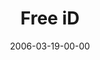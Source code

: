 ---
layout: message
category: message
series: "iD"
title: "Free iD"
date: 2006-03-19-00-00
message_id: 77
sc-permalink-url: "http://soundcloud.com/crdschurch/free-id"
audio: "http://s3.amazonaws.com/crossroads-media/messages/audio/iD_03_Free_ID_03-19-06.mp3"
audio-duration: "58:19"
tag: 
 - relationship
 - husband
 - wife
 - russell
 - kelly
 - interview
 - flv
 - marriage
 - david
 - dating
explicit: false
---